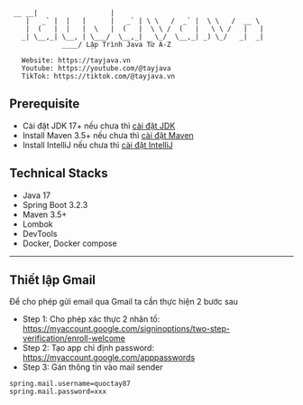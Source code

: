 ```text
 __ __|                  |
    |   _` |  |   |      |   _` | \ \   /  _` |  \ \   /  __ \
    |  (   |  |   |  \   |  (   |  \ \ /  (   |   \ \ /   |   |
   _| \__,_| \__, | \___/  \__,_|   \_/  \__,_| _) \_/   _|  _|
             ____/ Lập Trình Java Từ A-Z
 
   Website: https://tayjava.vn
   Youtube: https://youtube.com/@tayjava 
   TikTok: https://tiktok.com/@tayjava.vn 
```
## Prerequisite
- Cài đặt JDK 17+ nếu chưa thì [cài đặt JDK](https://tayjava.vn/cai-dat-jdk-tren-macos-window-linux-ubuntu/)
- Install Maven 3.5+ nếu chưa thì [cài đặt Maven](https://tayjava.vn/cai-dat-maven-tren-macos-window-linux-ubuntu/)
- Install IntelliJ nếu chưa thì [cài đặt IntelliJ](https://tayjava.vn/cai-dat-intellij-tren-macos-va-window/)

## Technical Stacks
- Java 17
- Spring Boot 3.2.3
- Maven 3.5+
- Lombok
- DevTools
- Docker, Docker compose

---
## Thiết lập Gmail
Để cho phép gửi email qua Gmail ta cần thực hiện 2 bước sau
- Step 1: Cho phép xác thực 2 nhân tố: https://myaccount.google.com/signinoptions/two-step-verification/enroll-welcome
- Step 2: Tạo app chỉ định password: https://myaccount.google.com/apppasswords
- Step 3: Gán thông tin vào mail sender
```properties
spring.mail.username=quoctay87
spring.mail.password=xxx
```

